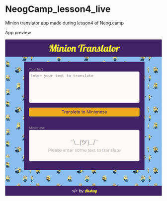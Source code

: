 # NeogCamp_lesson4_live

 Minion translator app made during lesson4 of Neog.camp

 App preview

 ![Minion Translator Preview](img/minion-translater.png)